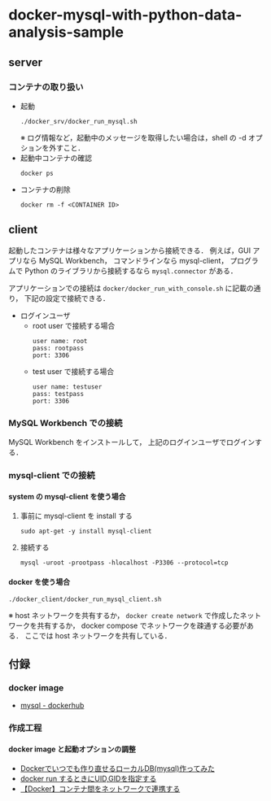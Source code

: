 # docker-mysql-with-python-data-analysis-sample

## server
### コンテナの取り扱い
- 起動
  ```
  ./docker_srv/docker_run_mysql.sh
  ```
  ※ ログ情報など，起動中のメッセージを取得したい場合は，shell の -d オプションを外すこと．
- 起動中コンテナの確認
  ```
  docker ps
  ```
- コンテナの削除
  ```
  docker rm -f <CONTAINER ID>
  ```

## client
起動したコンテナは様々なアプリケーションから接続できる．
例えば，GUI アプリなら MySQL Workbench，
コマンドラインなら mysql-client，
プログラムで Python のライブラリから接続するなら `mysql.connector` がある．

アプリケーションでの接続は `docker/docker_run_with_console.sh` に記載の通り，
下記の設定で接続できる．

- ログインユーザ
  - root user で接続する場合
    ```
    user name: root
    pass: rootpass
    port: 3306
    ```
  - test user で接続する場合
    ```
    user name: testuser
    pass: testpass
    port: 3306
    ```

### MySQL Workbench での接続
MySQL Workbench をインストールして，
上記のログインユーザでログインする．

### mysql-client での接続
#### system の mysql-client を使う場合
1. 事前に mysql-client を install する
   ```
   sudo apt-get -y install mysql-client
   ```
2. 接続する
   ```
   mysql -uroot -prootpass -hlocalhost -P3306 --protocol=tcp
   ```

#### docker を使う場合
```
./docker_client/docker_run_mysql_client.sh
```
※ host ネットワークを共有するか，
`docker create network` で作成したネットワークを共有するか，
docker compose でネットワークを疎通する必要がある．
ここでは host ネットワークを共有している．

## 付録
### docker image
- [mysql - dockerhub](https://hub.docker.com/_/mysql)
### 作成工程
#### docker image と起動オプションの調整
- [Dockerでいつでも作り直せるローカルDB(mysql)作ってみた]()
- [docker run するときにUID,GIDを指定する](https://qiita.com/manabuishiirb/items/83d675afbf6b4eea90e4)
- [【Docker】コンテナ間をネットワークで連携する](https://pointsandlines.jp/server-infra/docker/container-network-link)

